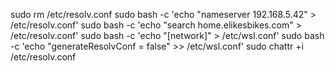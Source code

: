 sudo rm /etc/resolv.conf
sudo bash -c 'echo "nameserver 192.168.5.42" > /etc/resolv.conf'
sudo bash -c 'echo "search home.elikesbikes.com" > /etc/resolv.conf'
sudo bash -c 'echo "[network]" > /etc/wsl.conf'
sudo bash -c 'echo "generateResolvConf = false" >> /etc/wsl.conf'
sudo chattr +i /etc/resolv.conf
